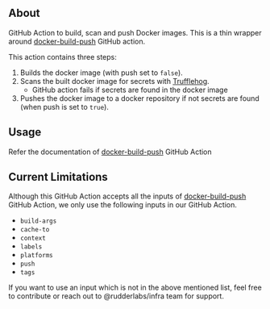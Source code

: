 
## About

GitHub Action to build, scan and push Docker images. This is a thin wrapper
around [docker-build-push](https://github.com/docker/build-push-action) GitHub action.

This action contains three steps:

1. Builds the docker image (with push set to `false`).
2. Scans the built docker image for secrets with [Trufflehog](https://github.com/trufflesecurity/trufflehog).
   - GitHub action fails if secrets are found in the docker image
3. Pushes the docker image to a docker repository if not secrets are found
(when push is set to `true`).

## Usage

Refer the documentation of
[docker-build-push](https://github.com/docker/build-push-action) GitHub Action

## Current Limitations

Although this GitHub Action accepts all the inputs of [docker-build-push](https://github.com/docker/build-push-action)
GitHub Action, we only use the following inputs in our GitHub Action.

- `build-args`
- `cache-to`
- `context`
- `labels`
- `platforms`
- `push`
- `tags`

If you want to use an input which is not in the above mentioned list,
feel free to contribute or reach out to @rudderlabs/infra team for support.
